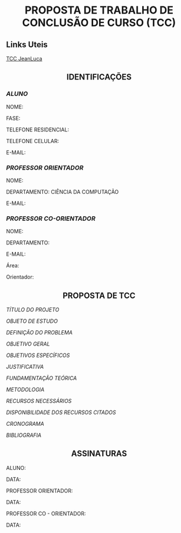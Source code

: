 <h1 align="center">PROPOSTA DE TRABALHO DE CONCLUSÃO DE CURSO (TCC)</h1>

## Links Uteis
[TCC JeanLuca](http://repositorio.unesc.net/bitstream/1/8859/1/Jeanluca%20Fernandes%20Pereira.pdf)


<h2 align="center">IDENTIFICAÇÕES</h2>

### *ALUNO*
NOME: 

FASE:

TELEFONE RESIDENCIAL:

TELEFONE CELULAR:

E-MAIL:

### *PROFESSOR ORIENTADOR*

NOME: 

DEPARTAMENTO: CIÊNCIA DA COMPUTAÇÃO

E-MAIL:

### *PROFESSOR CO-ORIENTADOR*

NOME: 

DEPARTAMENTO:

E-MAIL:

Área: 

Orientador: 


<h2 align="center">PROPOSTA DE TCC</h2>

*TÍTULO DO PROJETO*



*OBJETO DE ESTUDO*



*DEFINIÇÃO DO PROBLEMA*



*OBJETIVO GERAL*



*OBJETIVOS ESPECÍFICOS*



*JUSTIFICATIVA*



*FUNDAMENTAÇÃO TEÓRICA*



*METODOLOGIA*



*RECURSOS NECESSÁRIOS*



*DISPONIBILIDADE DOS RECURSOS CITADOS*



*CRONOGRAMA*



*BIBLIOGRAFIA*



<h2 align="center">ASSINATURAS</h2>

ALUNO:

DATA:

PROFESSOR ORIENTADOR:

DATA:

PROFESSOR CO - ORIENTADOR:

DATA:
